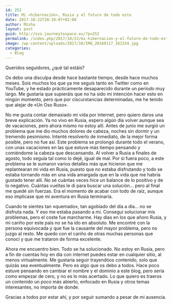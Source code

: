 ```yaml
---
id: 252
title: Mi «hibernación», Rusia y el futuro de todo esto
date: 2017-10-22T20:10:07+02:00
author: Misha
layout: post
guid: http://oso.journeytospace.eu/?p=252
permalink: /index.php/2017/10/22/mi-hibernacion-y-el-futuro-de-todo-esto/
image: /wp-content/uploads/2017/10/IMG_20160117_161334.jpg
categories:
  - Blog
---
```

Queridos seguidores, ¿qué tal estáis?

Os debo una disculpa desde hace bastante tiempo, desde hace muchos meses. Sois muchos los que ya me seguís tanto en Twitter como en YouTube, y he estado prácticamente desaparecido durante un período muy largo. Me gustaría que supieráis que no ha sido mi intención hacer esto en ningún momento, pero que por ciscurstancias determinadas, me he tenido que alejar de «Un Oso Ruso».

<!--more-->

No me gusta contar demasiado mi vida por internet, pero quiero daros una breve explicación. Ya no vivo en Rusia, espero algún día volver aunque sea de vacaciones, pero ahora mismo no estoy allí. Antes de junio me surgió un problema que me dio muchos dolores de cabeza, noches sin dormir y un tremendo pesimismo. Intenté resolverlo de inmediato, de la mejor forma posible, pero no fue así. Este problema se prolongó durante todo el verano, con unas vacaciones en las que estuve más tiempo pensando y comiéndome la cabeza que descansando. Al volver a Rusia a finales de agosto, todo seguía tal como lo dejé, igual de mal. Por si fuera poco, a este problema se le sumaron varios detalles más que hicieron que me replantearan mi vida en Rusia, puesto que no estaba disfrutando y todo se estaba tornando más en una vida amargada que en la vida que me habría gustado tener allí. No sé cuántas veces hice un balance de lo positivo y de lo negativo. Cuántas vueltas le di para buscar una solución&#8230; pero al final me quedé sin fuerzas. Era el momento de acabar con todo de raíz, aunque eso implicase que mi aventura en Rusia terminaría.

Cuando te sientes tan «quemado», tan agobiado del día a día&#8230; no se disfruta nada. Y eso me estaba pasando a mi. Conseguí solucionar mis problemas, pero el coste fue marcharme. Hay días en los que añoro Rusia, y mi cariño por este país no se ha ido en absoluto. Me encontré con la persona equivocada y que fue la causante del mayor problema, pero no juzgo al resto. Me quedo con el cariño de otras muchas personas que conocí y que me trataron de forma excelente.

Ahora me encuentro bien. Todo se ha solucionado. No estoy en Rusia, pero a fin de cuentas hoy en día con internet puedes estar en cualquier sitio, al menos virtualmente. Me gustaría seguir trayendóos contenido, solo que quizás sea eventualmente. Pero es algo que os debo a todos. Hace poco estuve pensando en cambiar el nombre y el dominio a este blog, pero sería como empezar de cero, y no es lo más acertado. Lo que quiero es traeros un contenido un poco más abierto, enfocado en Rusia y otros temas interesantes, no importa de donde.

Gracias a todos por estar ahí, y por seguir sumando a pesar de mi ausencia.